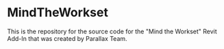 # MindTheWorkset
This is the repository for the source code for the "Mind the Workset" Revit Add-In that was created by Parallax Team.
